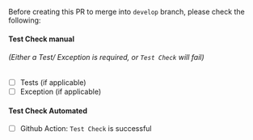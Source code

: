 Before creating this PR to merge into `develop` branch, please check the following:

#### Test Check manual
###### (Either a Test/ Exception is required, or `Test Check` will fail)

*[ ] Tests (if applicable)
*[ ] Exception (if applicable)

#### Test Check Automated
*[ ] Github Action: `Test Check` is successful
